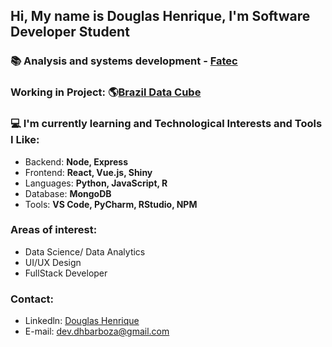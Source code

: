 ## Hi, My name  is Douglas Henrique, I'm Software Developer Student

### :books: Analysis and systems development - [Fatec](https://fatecsjc-prd.azurewebsites.net/)

### Working in Project: :earth_americas:[Brazil Data Cube](http://brazildatacube.org/pt/pagina-inicial-2/)

### :computer: I'm currently learning and Technological Interests and Tools I Like:
- Backend: **Node, Express**
- Frontend: **React, Vue.js, Shiny**
- Languages: **Python, JavaScript, R**
- Database: **MongoDB**
- Tools: **VS Code, PyCharm, RStudio, NPM**

### Areas of interest:
- Data Science/ Data Analytics
- UI/UX Design
- FullStack Developer

### Contact:
- Linkedln: [Douglas Henrique](www.linkedin.com/in/developer-dhbarboza)
- E-mail: dev.dhbarboza@gmail.com

